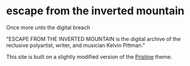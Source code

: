 # escape from the inverted mountain
Once more unto the digital breach

"ESCAPE FROM THE INVERTED MOUNTAIN is the digital archive of the reclusive polyartist, writer, and musician Kelvin Pittman."

This site is built on a slightly modified version of the [Pristine](https://github.com/sakibccr/pristine) theme.

